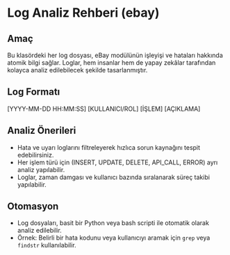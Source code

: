 # Log Analiz Rehberi (ebay)

## Amaç
Bu klasördeki her log dosyası, eBay modülünün işleyişi ve hataları hakkında atomik bilgi sağlar. Loglar, hem insanlar hem de yapay zekâlar tarafından kolayca analiz edilebilecek şekilde tasarlanmıştır.

## Log Formatı
[YYYY-MM-DD HH:MM:SS] [KULLANICI/ROL] [İŞLEM] [AÇIKLAMA]

## Analiz Önerileri
- Hata ve uyarı loglarını filtreleyerek hızlıca sorun kaynağını tespit edebilirsiniz.
- Her işlem türü için (INSERT, UPDATE, DELETE, API_CALL, ERROR) ayrı analiz yapılabilir.
- Loglar, zaman damgası ve kullanıcı bazında sıralanarak süreç takibi yapılabilir.

## Otomasyon
- Log dosyaları, basit bir Python veya bash scripti ile otomatik olarak analiz edilebilir.
- Örnek: Belirli bir hata kodunu veya kullanıcıyı aramak için `grep` veya `findstr` kullanılabilir. 